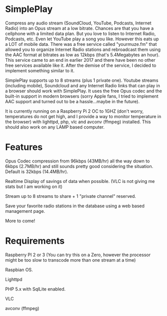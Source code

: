 # SimplePlay
Compress any audio stream (SoundCloud, YouTube, Podcasts, Internet Radio) into an Opus stream at a low bitrate.
Chances are that you have a cellphone with a limited data plan. But you love to listen to Internet Radio, Podcasts, etc. Even let YouTube play a song you like. However this eats up a LOT of mobile data. There was a free service called "yourmuze.fm" that allowed you to organize Internet Radio stations and rebroadcast them using the AAC format at bitrates as low as 12kbps (that's 5.4Megabytes an hour). This service came to an end in earlier 2017 and there have been no other free services available like it. After the demise of the  service, I decided to implement something similar to it. 

SimplePlay supports up to 8 streams (plus 1 private one). Youtube streams (including mobile), Soundcloud and any Internet Radio links that can play in a browser should work with SimplePlay. It uses the free Opus codec and the built-in support in modern browsers (sorry Apple fans, I tried to implement AAC support and turned out to be a hassle...maybe in the future).

It is currently running on a Raspberry Pi 2 OC to 1GHZ (don't worry, temperatures do not get high, and I provide a way to monitor temperature in the browser) with lighttpd, php, vlc and avconv (ffmpeg) installed. This should also work on any LAMP based computer.


# Features

  Opus Codec compression from 96kbps (43MB/hr) all the way down to 6kbps (2.7MB/hr) and still sounds pretty good considering the situation. Default is 32kbps (14.4MB/hr).

  Realtime Display of savings of data when possible. (VLC is not giving me stats but I am working on it)
  
  Stream up to 8 streams to share + 1 "private channel" reserved.
  
  Save your favorite radio stations in the database using a web based management page.
    
  More to come!
  
# Requirements

  Raspberry PI 2 or 3 (You can try this on a Zero, however the processor might be too slow to transcode more than one stream at a time)
  
  Raspbian OS.
  
  Lighttpd
    
  PHP 5.x with SqlLite enabled.
  
  VLC
  
  avconv (ffmpeg)
  
  
  
  
  
